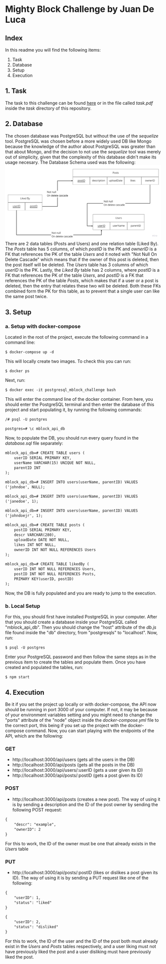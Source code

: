 # Mighty Block Challenge by Juan De Luca

## Index

In this readme you will find the following items:
1. Task
1. Database
1. Setup
1. Execution

## 1. Task

The task to this challenge can be found [here](./task/task.pdf) or in the file called _task.pdf_ inside the _task_ directory of this repository.

## 2. Database

The chosen database was PostgreSQL but without the use of the _sequelize_ tool. PostgreSQL was chosen before a more widely used DB like Mongo because the knowledge of the author about PostgreSQL was greater than that about Mongo, and the decision to not use the _sequelize_ tool was merely out of simplicity, given that the complexity of this database didn't make its usage necesary.
The Database Schema used was the following:
![DB Schema](./db/db_schema.jpg)
There are 2 data tables (Posts and Users) and one relation table (Liked By).
The _Posts_ table has 5 columns, of which _postID_ is the PK and _ownerID_ is a FK that references the PK of the table _Users_ and it noted with "Not Null On Delete Cascade" which means that if the owner of this post is deleted, then the post itself will be deleted.
The _Users_ table has 3 columns of which _userID_ is the PK.
Lastly, the _Liked By_ table has 2 columns, where _postID_ is a FK that references the PK of the table _Users_, and _postID_ is a FK that references the PK of the table _Posts_, which makes that if a user or a post is deleted, then the entry that relates these two will be deleted. Both these FKs combined form the PK for this table, as to prevent that a single user can like the same post twice.

## 3. Setup

### a. Setup with docker-compose

Located in the root of the project, execute the following command in a command line:

```
$ docker-compose up -d
```

This will locally create two images. To check this you can run:

```
$ docker ps
```

Next, run:

```
$ docker exec -it postgresql_mblock_challenge bash
```

This will enter the command line of the docker container. From here, you should enter the PostgreSQL terminal and then enter the database of this project and start populating it, by running the following commands:

```
/# psql -U postgres
```

```
postgres=# \c mblock_api_db
```

Now, to populate the DB, you should run every query found in the _database.sql_ file separately:

```
mblock_api_db=# CREATE TABLE users (
    userID SERIAL PRIMARY KEY,
    userName VARCHAR(15) UNIQUE NOT NULL,
    parentID INT
);
```

```
mblock_api_db=# INSERT INTO users(userName, parentID) VALUES ('johndoe', NULL);
```

```
mblock_api_db=# INSERT INTO users(userName, parentID) VALUES ('janedoe', 1);
```

```
mblock_api_db=# INSERT INTO users(userName, parentID) VALUES ('johndoejr', 1);
```

```
mblock_api_db=# CREATE TABLE posts (
    postID SERIAL PRIMARY KEY,
    descr VARCHAR(280),
    uploadDate DATE NOT NULL,
    likes INT NOT NULL,
    ownerID INT NOT NULL REFERENCES Users
);
```

```
mblock_api_db=# CREATE TABLE likedBy (
    userID INT NOT NULL REFERENCES Users,
    postID INT NOT NULL REFERENCES Posts,
    PRIMARY KEY(userID, postID)
);
```

Now, the DB is fully populated and you are ready to jump to the execution.

### b. Local Setup

For this, you should first have installed PostgreSQL in your computer.
After that you should create a database inside your PostgreSQL called "mblock_api_db".
Then you should change the "host" attribute of the _db.js_ file found inside the "db" directory, from "postgresqls" to "localhost".
Now, run:


```
$ psql -U postgres
```

Enter your PostgreSQL password and then follow the same steps as in the previous item to create the tables and populate them.
Once you have created and populated the tables, run:

```
$ npm start
```

## 4. Execution

Be it if you set the project up locally or with docker-compose, the API now should be running in port 3000 of your computer. If not, it may be because of your environment variables setting and you might need to change the "ports" attribute of the "node" object inside the _docker-compose.yml_ file to the correct port, this being if you set up the project with the docker-compose command.
Now, you can start playing with the endpoints of the API, which are the following:

### GET

* http://localhost:3000/api/users (gets all the users in the DB)
* http://localhost:3000/api/posts (gets all the posts in the DB)
* http://localhost:3000/api/users/:userID (gets a user given its ID)
* http://localhost:3000/api/posts/:postID (gets a post given its ID)

### POST

* http://localhost:3000/api/posts (creates a new post). The way of using it is by sending a description and the ID of the post owner by sending the following POST request:

```
{
	"descr": "example",
	"ownerID": 2
}
```

For this to work, the ID of the owner must be one that already exists in the _Users_ table

### PUT

* http://localhost:3000/api/posts/:postID (likes or dislikes a post given its ID). The way of using it is by sending a PUT request like one of the following:

```
{
	"userID": 1,
	"status": "liked"
}
```

```
{
	"userID": 2,
	"status": "disliked"
}
```

For this to work, the ID of the user and the ID of the post both must already exist in the _Users_ and _Posts_ tables respectively, and a user liking must not have previously liked the post and a user disliking must have previously liked the post.